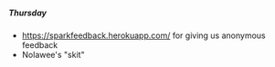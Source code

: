 ##### Thursday
- https://sparkfeedback.herokuapp.com/ for giving us anonymous feedback
- Nolawee's "skit"
